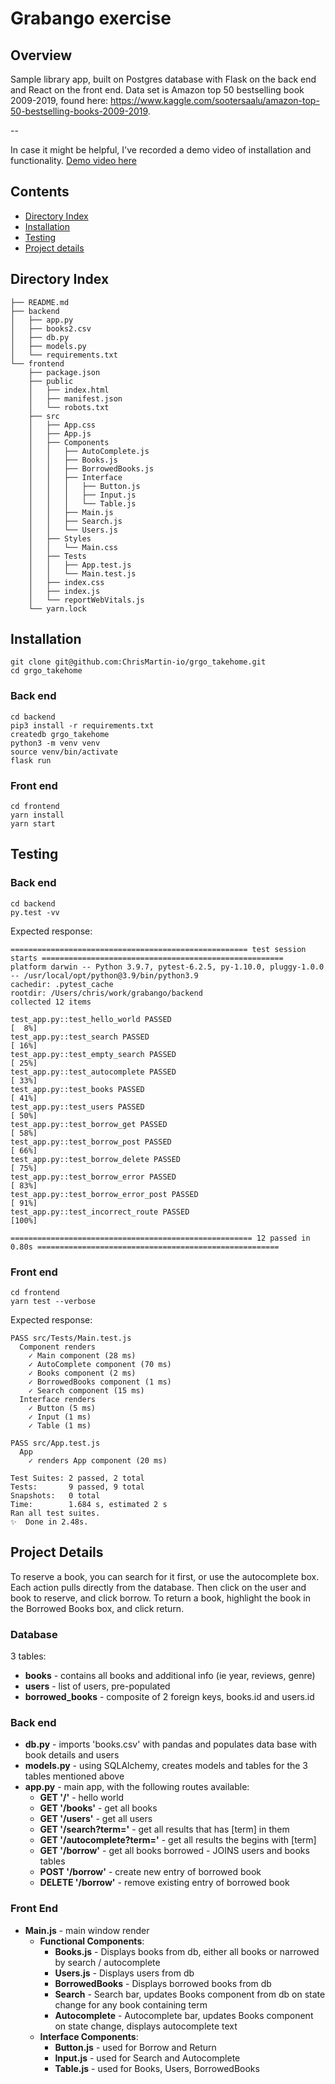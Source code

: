 
# Grabango exercise

## **Overview**
Sample library app, built on Postgres database with Flask on the back end and React on the front end. Data set is Amazon top 50 bestselling book 2009-2019, found here: https://www.kaggle.com/sootersaalu/amazon-top-50-bestselling-books-2009-2019.

--

In case it might be helpful, I've recorded a demo video of installation and functionality. [Demo video here](https://drive.google.com/drive/u/0/folders/1_IzMp2VkqZmfBAqprpigbLxVzUGuT0iO)

## **Contents**
* [Directory Index](#directory-index)
* [Installation](#installation)
* [Testing](#testing)
* [Project details](#project-details)

## **Directory Index**
```
├── README.md
├── backend
│   ├── app.py
│   ├── books2.csv
│   ├── db.py
│   ├── models.py
│   └── requirements.txt
└── frontend
    ├── package.json
    ├── public
    │   ├── index.html
    │   ├── manifest.json
    │   └── robots.txt
    ├── src
    │   ├── App.css
    │   ├── App.js
    │   ├── Components
    │   │   ├── AutoComplete.js
    │   │   ├── Books.js
    │   │   ├── BorrowedBooks.js
    │   │   ├── Interface
    │   │   │   ├── Button.js
    │   │   │   ├── Input.js
    │   │   │   └── Table.js
    │   │   ├── Main.js
    │   │   ├── Search.js
    │   │   └── Users.js
    │   ├── Styles
    │   │   └── Main.css
    │   ├── Tests
    │   │   ├── App.test.js
    │   │   └── Main.test.js
    │   ├── index.css
    │   ├── index.js
    │   └── reportWebVitals.js
    └── yarn.lock
```

## **Installation**
```
git clone git@github.com:ChrisMartin-io/grgo_takehome.git
cd grgo_takehome
```
### **Back end**
```
cd backend
pip3 install -r requirements.txt
createdb grgo_takehome
python3 -m venv venv
source venv/bin/activate
flask run
```
### **Front end**
```
cd frontend
yarn install
yarn start
```

## **Testing**
### **Back end**
```
cd backend
py.test -vv
```
Expected response:
```
===================================================== test session starts ======================================================
platform darwin -- Python 3.9.7, pytest-6.2.5, py-1.10.0, pluggy-1.0.0 -- /usr/local/opt/python@3.9/bin/python3.9
cachedir: .pytest_cache
rootdir: /Users/chris/work/grabango/backend
collected 12 items                                                                                                             

test_app.py::test_hello_world PASSED                                                                                     [  8%]
test_app.py::test_search PASSED                                                                                          [ 16%]
test_app.py::test_empty_search PASSED                                                                                    [ 25%]
test_app.py::test_autocomplete PASSED                                                                                    [ 33%]
test_app.py::test_books PASSED                                                                                           [ 41%]
test_app.py::test_users PASSED                                                                                           [ 50%]
test_app.py::test_borrow_get PASSED                                                                                      [ 58%]
test_app.py::test_borrow_post PASSED                                                                                     [ 66%]
test_app.py::test_borrow_delete PASSED                                                                                   [ 75%]
test_app.py::test_borrow_error PASSED                                                                                    [ 83%]
test_app.py::test_borrow_error_post PASSED                                                                               [ 91%]
test_app.py::test_incorrect_route PASSED                                                                                 [100%]

====================================================== 12 passed in 0.80s ======================================================
```
### **Front end**
```
cd frontend
yarn test --verbose
```
Expected response:
```
PASS src/Tests/Main.test.js
  Component renders
    ✓ Main component (28 ms)
    ✓ AutoComplete component (70 ms)
    ✓ Books component (2 ms)
    ✓ BorrowedBooks component (1 ms)
    ✓ Search component (15 ms)
  Interface renders
    ✓ Button (5 ms)
    ✓ Input (1 ms)
    ✓ Table (1 ms)

PASS src/App.test.js
  App
    ✓ renders App component (20 ms)

Test Suites: 2 passed, 2 total
Tests:       9 passed, 9 total
Snapshots:   0 total
Time:        1.684 s, estimated 2 s
Ran all test suites.
✨  Done in 2.48s.
```
## **Project Details**
 To reserve a book, you can search for it first, or use the autocomplete box. Each action pulls directly from the database. Then click on the user and book to reserve, and click borrow. To return a book, highlight the book in the Borrowed Books box, and click return. 
### Database
3 tables:
* **books** - contains all books and additional info (ie year, reviews, genre)
* **users** - list of users, pre-populated
* **borrowed_books** - composite of 2 foreign keys, books.id and users.id


### Back end
* **db.py** - imports 'books.csv' with pandas and populates data base with book details and users
* **models.py** - using SQLAlchemy, creates models and tables for the 3 tables mentioned above
* **app.py** - main app, with the following routes available:
  * **GET '/'** - hello world
  * **GET '/books'** - get all books
  * **GET '/users'** - get all users
  * **GET '/search?term='** - get all results that has [term] in them
  * **GET '/autocomplete?term='** - get all results the begins with [term]
  * **GET '/borrow'** - get all books borrowed - JOINS users and books tables
  * **POST '/borrow'** - create new entry of borrowed book
  * **DELETE '/borrow'** - remove existing entry of borrowed book

 ### Front End
* **Main.js** - main window render
  * **Functional Components**:
    * **Books.js** - Displays books from db, either all books or narrowed by search / autocomplete
    * **Users.js** - Displays users from db
    * **BorrowedBooks** - Displays borrowed books from db
    * **Search** - Search bar, updates Books component from db on state change for any book containing term
    * **Autocomplete** - Autocomplete bar, updates Books component on state change, displays autocomplete text
  * **Interface Components**:
    * **Button.js** - used for Borrow and Return
    * **Input.js** - used for Search and Autocomplete
    * **Table.js** - used for Books, Users, BorrowedBooks